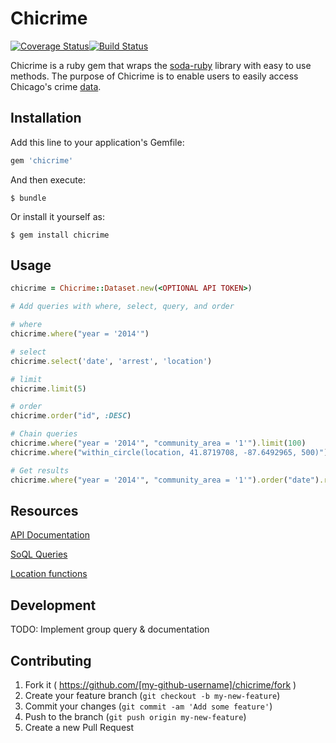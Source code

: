 # Chicrime
[![Coverage Status](https://coveralls.io/repos/bloomyminded/chicrime/badge.svg?branch=master&service=github)](https://coveralls.io/github/bloomyminded/chicrime?branch=master)[![Build Status](https://travis-ci.org/bloomyminded/chicrime.png?branch=master)](https://travis-ci.org/bloomyminded/chicrime)

Chicrime is a ruby gem that wraps the [soda-ruby](https://github.com/socrata/soda-ruby) library with easy to use methods.  The purpose of Chicrime is to enable users to easily access
Chicago's crime [data](http://data.cityofchicago.org).

## Installation

Add this line to your application's Gemfile:

```ruby
gem 'chicrime'
```

And then execute:

    $ bundle

Or install it yourself as:

    $ gem install chicrime

## Usage

```ruby
chicrime = Chicrime::Dataset.new(<OPTIONAL API TOKEN>)

# Add queries with where, select, query, and order

# where
chicrime.where("year = '2014'")

# select
chicrime.select('date', 'arrest', 'location')

# limit
chicrime.limit(5)

# order
chicrime.order("id", :DESC)

# Chain queries
chicrime.where("year = '2014'", "community_area = '1'").limit(100)
chicrime.where("within_circle(location, 41.8719708, -87.6492965, 500)").order("date")

# Get results
chicrime.where("year = '2014'", "community_area = '1'").order("date").results
```

## Resources

[API Documentation](http://dev.socrata.com/foundry/#/data.cityofchicago.org/ijzp-q8t2)

[SoQL Queries](http://dev.socrata.com/docs/queries.html)

[Location functions](http://dev.socrata.com/docs/datatypes/location.html)

## Development

TODO: Implement group query & documentation

## Contributing

1. Fork it ( https://github.com/[my-github-username]/chicrime/fork )
2. Create your feature branch (`git checkout -b my-new-feature`)
3. Commit your changes (`git commit -am 'Add some feature'`)
4. Push to the branch (`git push origin my-new-feature`)
5. Create a new Pull Request
